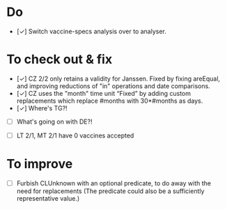 # Do

* [&#10003;] Switch vaccine-specs analysis over to analyser.


# To check out & fix

* [&#10003;] CZ 2/2 only retains a validity for Janssen.
    Fixed by fixing areEqual, and improving reductions of "in" operations and date comparisons.
* [&#10003;] CZ uses the "month" time unit
    “Fixed” by adding custom replacements which replace #months with 30*#months as days.
* [&#10003;] Where's TG?!
* [ ] What's going on with DE?!
* [ ] LT 2/1, MT 2/1 have 0 vaccines accepted


# To improve

* [ ] Furbish CLUnknown with an optional predicate, to do away with the need for replacements
    (The predicate could also be a sufficiently representative value.)

